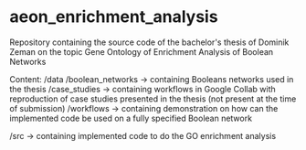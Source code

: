# aeon_enrichment_analysis
Repository containing the source code of the bachelor's thesis of Dominik Zeman on the topic Gene Ontology of Enrichment Analysis of Boolean Networks

Content:
/data
  /boolean_networks -> containing Booleans networks used in the thesis
  /case_studies -> containing workflows in Google Collab with reproduction of case studies presented in the thesis (not present at the time of submission)
  /workflows -> containing demonstration on how can the implemented code be used on a fully specified Boolean network

/src -> containing implemented code to do the GO enrichment analysis
